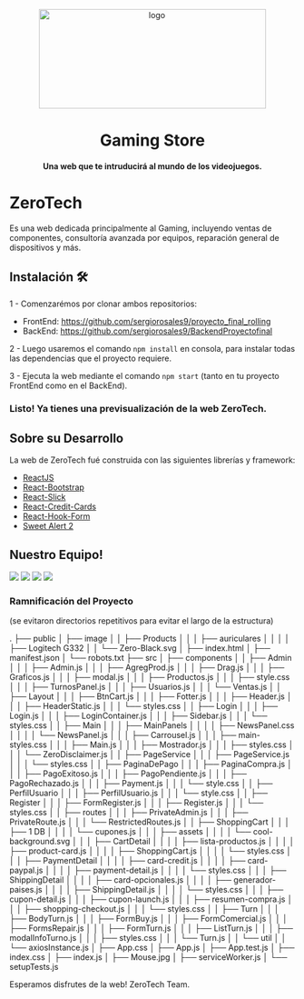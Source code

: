 <p align="center">
  <a href="https://i.ibb.co/z7JnsPg/Zero-Tech-Purple.png">
    <img src="https://i.ibb.co/z7JnsPg/Zero-Tech-Purple.png" alt="logo" width="400" height="175">
  </a>
</p>

<h1 align="center">Gaming Store</h1>

<h4 align="center">
  Una web que te intruducirá al mundo de los videojuegos.
  <br>
</h4>

# ZeroTech

Es una web dedicada principalmente al Gaming, incluyendo ventas de componentes, consultoría avanzada por equipos, reparación general de dispositivos y más.


## Instalación 🛠️
1 -  Comenzarémos por clonar ambos repositorios:
- FrontEnd: https://github.com/sergiorosales9/proyecto_final_rolling
- BackEnd: https://github.com/sergiorosales9/BackendProyectofinal
 
2 - Luego usaremos el comando `npm install` en consola, para instalar todas las dependencias que el proyecto requiere.

3 - Ejecuta la web mediante el comando `npm start` (tanto en tu proyecto FrontEnd como en el BackEnd).

### Listo! Ya tienes una previsualización de la web ZeroTech.


## Sobre su Desarrollo
La web de ZeroTech fué construida con las siguientes librerías y framework:
- [ReactJS](https://es.reactjs.org/)
- [React-Bootstrap](https://react-bootstrap.github.io/)
- [React-Slick](https://react-slick.neostack.com/)
- [React-Credit-Cards](https://www.npmjs.com/package/react-credit-cards)
- [React-Hook-Form](https://react-hook-form.com/)
- [Sweet Alert 2](https://sweetalert2.github.io/)

## Nuestro Equipo!
[![](https://avatars3.githubusercontent.com/u/17089396?v=4&s=80)](https://github.com/sergiorosales9) [![](https://avatars3.githubusercontent.com/u/17089396?v=4&s=80)](https://github.com/maudrani) [![](https://avatars3.githubusercontent.com/u/17089396?v=4&s=80)](https://github.com/ni-romero) [![](https://avatars3.githubusercontent.com/u/17089396?v=4&s=80)](https://github.com/rochyscarlata)

### Ramnificación del Proyecto
(se evitaron directorios repetitivos para evitar el largo de la estructura)

.
├── public
│   ├── image
│   │   ├── Products
│   │   │   ├── auriculares
│   │   │   │   ├── Logitech G332
│   │   └── Zero-Black.svg
│   ├── index.html
│   ├── manifest.json
│   └── robots.txt
├── src
│   ├── components
│   │   ├── Admin
│   │   │   ├── Admin.js
│   │   │   ├── AgregProd.js
│   │   │   ├── Drag.js
│   │   │   ├── Graficos.js
│   │   │   ├── modal.js
│   │   │   ├── Productos.js
│   │   │   ├── style.css
│   │   │   ├── TurnosPanel.js
│   │   │   ├── Usuarios.js
│   │   │   └── Ventas.js
│   │   ├── Layout
│   │   │   ├── BtnCart.js
│   │   │   ├── Fotter.js
│   │   │   ├── Header.js
│   │   │   ├── HeaderStatic.js
│   │   │   └── styles.css
│   │   ├── Login
│   │   │   ├── Login.js
│   │   │   ├── LoginContainer.js
│   │   │   ├── Sidebar.js
│   │   │   └── styles.css
│   │   ├── Main
│   │   │   ├── MainPanels
│   │   │   │   ├── NewsPanel.css
│   │   │   │   └── NewsPanel.js
│   │   │   ├── Carrousel.js
│   │   │   ├── main-styles.css
│   │   │   ├── Main.js
│   │   │   ├── Mostrador.js
│   │   │   ├── styles.css
│   │   │   └── ZeroDisclaimer.js
│   │   ├── PageService
│   │   │   ├── PageService.js
│   │   │   └── styles.css
│   │   ├── PaginaDePago
│   │   │   ├── PaginaCompra.js
│   │   │   ├── PagoExitoso.js
│   │   │   ├── PagoPendiente.js
│   │   │   ├── PagoRechazado.js
│   │   │   ├── Payment.js
│   │   │   └── style.css
│   │   ├── PerfilUsuario
│   │   │   ├── PerfilUsuario.js
│   │   │   └── style.css
│   │   ├── Register
│   │   │   ├── FormRegister.js
│   │   │   ├── Register.js
│   │   │   └── styles.css
│   │   ├── routes
│   │   │   ├── PrivateAdmin.js
│   │   │   ├── PrivateRoute.js
│   │   │   └── RestrictedRoutes.js
│   │   ├── ShoppingCart
│   │   │   ├── 1 DB
│   │   │   │   └── cupones.js
│   │   │   ├── assets
│   │   │   │   └── cool-background.svg
│   │   │   ├── CartDetail
│   │   │   │   ├── lista-productos.js
│   │   │   │   ├── product-card.js
│   │   │   │   ├── ShoppingCart.js
│   │   │   │   └── styles.css
│   │   │   ├── PaymentDetail
│   │   │   │   ├── card-credit.js
│   │   │   │   ├── card-paypal.js
│   │   │   │   ├── payment-detail.js
│   │   │   │   └── styles.css
│   │   │   ├── ShippingDetail
│   │   │   │   ├── card-opcionales.js
│   │   │   │   ├── generador-paises.js
│   │   │   │   ├── ShippingDetail.js
│   │   │   │   └── styles.css
│   │   │   ├── cupon-detail.js
│   │   │   ├── cupon-launch.js
│   │   │   ├── resumen-compra.js
│   │   │   ├── shopping-checkout.js
│   │   │   └── styles.css
│   │   ├── Turn
│   │   │   ├── BodyTurn.js
│   │   │   ├── FormBuy.js
│   │   │   ├── FormComercial.js
│   │   │   ├── FormsRepair.js
│   │   │   ├── FormTurn.js
│   │   │   ├── ListTurn.js
│   │   │   ├── modalInfoTurno.js
│   │   │   ├── styles.css
│   │   │   └── Turn.js
│   │   └── util
│   │       └── axiosInstance.js
│   ├── App.css
│   ├── App.js
│   ├── App.test.js
│   ├── index.css
│   ├── index.js
│   ├── Mouse.jpg
│   ├── serviceWorker.js
│   └── setupTests.js


Esperamos disfrutes de la web!
ZeroTech Team.
